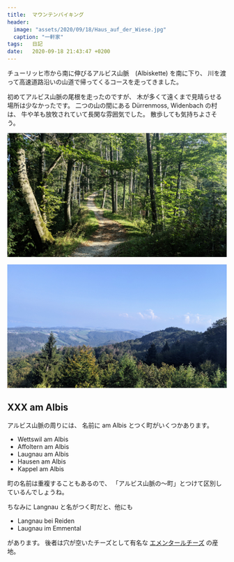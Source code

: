 ```yaml
---
title:  マウンテンバイキング
header:
  image: "assets/2020/09/18/Haus_auf_der_Wiese.jpg"
  caption: "一軒家"
tags:	日記
date:	2020-09-18 21:43:47 +0200
---
```

チューリッヒ市から南に伸びるアルビス山脈　(Albiskette) を南に下り、
川を渡って高速道路沿いの山道で帰ってくるコースを走ってきました。

初めてアルビス山脈の尾根を走ったのですが、
木が多くて遠くまで見晴らせる場所は少なかったです。
二つの山の間にある Dürrenmoss, Widenbach の村は、
牛や羊も放牧されていて長閑な雰囲気でした。
散歩しても気持ちよさそう。

![](/assets/2020/09/18/Buegeln.jpg)

![](/assets/2020/09/18/Albiskette.jpg)

## XXX am Albis

アルビス山脈の周りには、
名前に am Albis とつく町がいくつかあります。

* Wettswil am Albis
* Affoltern am Albis
* Laugnau am Albis
* Hausen am Albis
* Kappel am Albis

町の名前は重複することもあるので、
「アルビス山脈の〜町」とつけて区別しているんでしょうね。

ちなみに Langnau と名がつく町だと、他にも

* Langnau bei Reiden
* Laugnau im Emmental

があります。
後者は穴が空いたチーズとして有名な [エメンタールチーズ](https://www.meg-snow.com/cheeseclub/knowledge/jiten/term/emmental/) の産地。